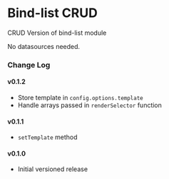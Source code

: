 Bind-list CRUD
==============

CRUD Version of bind-list module

No datasources needed.

### Change Log

#### v0.1.2
 - Store template in `config.options.template`
 - Handle arrays passed in `renderSelector` function

#### v0.1.1
 - `setTemplate` method

#### v0.1.0
 - Initial versioned release
